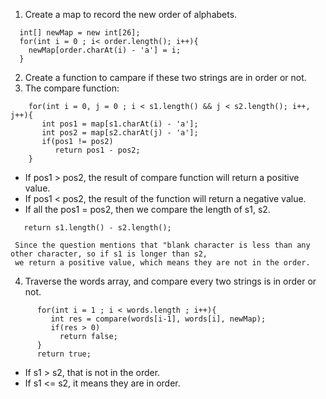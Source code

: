 1. Create a map to record the new order of alphabets.
```
  int[] newMap = new int[26];
  for(int i = 0 ; i< order.length(); i++){
    newMap[order.charAt(i) - 'a'] = i;
  }
```
2. Create a function to campare if these two strings are in order or not.
3. The compare function:
```
    for(int i = 0, j = 0 ; i < s1.length() && j < s2.length(); i++, j++){
       int pos1 = map[s1.charAt(i) - 'a'];
       int pos2 = map[s2.charAt(j) - 'a'];
       if(pos1 != pos2)
          return pos1 - pos2; 
    }
```
   - If pos1 > pos2, the result of compare function will return a positive value.
   - If pos1 < pos2, the result of the function will return a negative value.
   - If all the pos1 = pos2, then we compare the length of s1, s2. 
   ```
      return s1.length() - s2.length();
   ```
     Since the question mentions that "blank character is less than any other character, so if s1 is longer than s2,
     we return a positive value, which means they are not in the order.
   
4. Traverse the words array, and compare every two strings is in order or not.
```
      for(int i = 1 ; i < words.length ; i++){
         int res = compare(words[i-1], words[i], newMap);
         if(res > 0)
           return false;
      }
      return true;
```
   - If s1 > s2, that is not in the order.
   - If s1 <= s2, it means they are in order.
